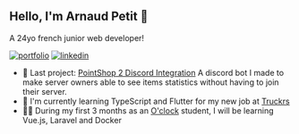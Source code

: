 ## Hello, I'm Arnaud Petit :slightly_smiling_face:
A 24yo french junior web developer!

[![portfolio](https://img.shields.io/badge/my_portfolio-000?style=for-the-badge&logo=ko-fi&logoColor=white)](https://dotshark.github.io/) [![linkedin](https://img.shields.io/badge/linkedin-0A66C2?style=for-the-badge&logo=linkedin&logoColor=white)](https://www.linkedin.com/in/arnaud-petit-dev/)

- 📌 Last project: [PointShop 2 Discord Integration](https://github.com/DotShark/PS2DiscordIntegration) A discord bot I made to make server owners able to see items statistics without having to join their server.
- 📖 I'm currently learning TypeScript and Flutter for my new job at [Truckrs](https://www.truckrs.co/)
- 👨‍🎓 During my first 3 months as an [O'clock](https://oclock.io/) student, I will be learning Vue.js, Laravel and Docker
<!--
**DotShark/DotShark** is a ✨ _special_ ✨ repository because its `README.md` (this file) appears on your GitHub profile.

Here are some ideas to get you started:

- 🔭 I’m currently working on ...
- 🌱 I’m currently learning ...
- 👯 I’m looking to collaborate on ...
- 🤔 I’m looking for help with ...
- 💬 Ask me about ...
- 📫 How to reach me: ...
- 😄 Pronouns: ...
- ⚡ Fun fact: ...
-->
